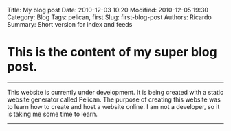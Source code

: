 Title: My blog post
Date: 2010-12-03 10:20
Modified: 2010-12-05 19:30
Category: Blog
Tags: pelican, first
Slug: first-blog-post
Authors: Ricardo
Summary: Short version for index and feeds

# This is the content of my super blog post.

---

This website is currently under development. It is being created with a static website generator called Pelican.
 The purpose of creating this website was to learn how to create and host a website online.
 I am not a developer, so it is taking me some time to learn.

 ---
